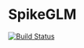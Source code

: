# SpikeGLM

[![Build Status](https://travis-ci.org/simonster/SpikeGLM.jl.svg?branch=master)](https://travis-ci.org/simonster/SpikeGLM.jl)
